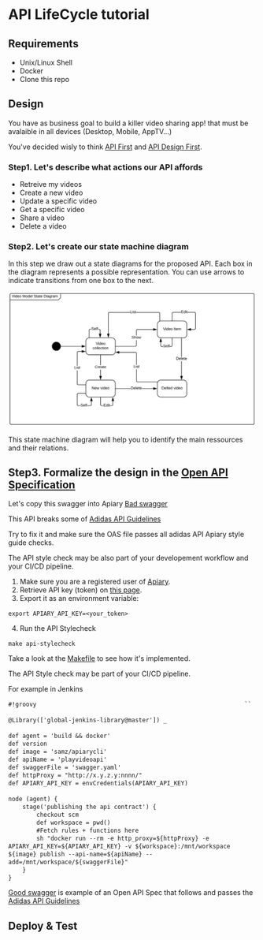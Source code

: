 # API LifeCycle tutorial

## Requirements

- Unix/Linux Shell
- Docker
- Clone this repo

## Design

You have as business goal to build a killer video sharing app! that must be avalaible in all devices (Desktop, Mobile, AppTV...)

You've decided wisly to think [API First](https://adidas-group.gitbooks.io/api-guidelines/content/core-principles/api-first.html) and [API Design First](https://adidas-group.gitbooks.io/api-guidelines/content/core-principles/design-maturity.html).

### Step1. Let's describe what actions our API affords

- Retreive my videos
- Create a new video
- Update a specific video
- Get a specific video
- Share a video
- Delete a video

### Step2. Let's create our state machine diagram 
In this step we draw out a state diagrams for the proposed API. Each box in the diagram represents a possible representation. You can use arrows to indicate transitions from one box to the next.


![Video Model state diagram](https://raw.githubusercontent.com/Amzani/api-lifecycle-tutorial/master/img/State_Diagram.png)

This state machine diagram will help you to identify the main ressources and their relations.

## Step3. Formalize the design in the [Open API Specification](http://swagger.io/specification/)

Let's copy this swagger into Apiary
[Bad swagger](./swagger-bad.yml)

This API breaks some of [Adidas API Guidelines](https://www.gitbook.com/book/adidas-group/api-guidelines/details)

Try to fix it and make sure the OAS file passes all adidas API Apiary style guide checks.

The API style check may be also part of your developement workflow and your CI/CD pipeline.


1. Make sure you are a registered user of [Apiary](http://apiary.io/).
2. Retrieve API key (token) on [this page](https://login.apiary.io/tokens).
3. Export it as an environment variable:

```
export APIARY_API_KEY=<your_token>
```

4. Run the API Stylecheck
```
make api-stylecheck
```
Take a look at the [Makefile](./Makefile) to see how it's implemented.

The API Style check may be part of your CI/CD pipeline.

For example in Jenkins

```
#!groovy                                                           ``

@Library(['global-jenkins-library@master']) _

def agent = 'build && docker'
def version
def image = 'samz/apiarycli'
def apiName = 'playvideoapi'
def swaggerFile = 'swagger.yaml'
def httpProxy = "http://x.y.z.y:nnnn/"
def APIARY_API_KEY = envCredentials(APIARY_API_KEY)

node (agent) {
    stage('publishing the api contract') {
        checkout scm
        def workspace = pwd()
        #Fetch rules + functions here
        sh "docker run --rm -e http_proxy=${httpProxy} -e APIARY_API_KEY=${APIARY_API_KEY} -v ${workspace}:/mnt/workspace ${image} publish --api-name=${apiName} --add=/mnt/workspace/${swaggerFile}"
    }
}
```

[Good swagger](./swagger.yml) is example of an Open API Spec that follows and passes the [Adidas API Guidelines](https://www.gitbook.com/book/adidas-group/api-guidelines/details)





## Deploy & Test